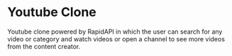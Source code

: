 # Youtube Clone

Youtube clone powered by RapidAPI in which the user can search for any video or category and watch videos or open a channel to see more videos from the content creator.

